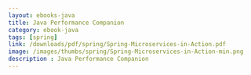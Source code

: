 ```yaml
---
layout: ebooks-java
title: Java Performance Companion 
category: ebook-java
tags: [spring]
link: /downloads/pdf/spring/Spring-Microservices-in-Action.pdf 
image: /images/thumbs/spring/Spring-Microservices-in-Action-min.png
description : Java Performance Companion 
---
```












